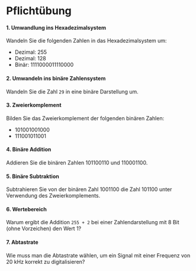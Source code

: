 # Pflichtübung

#### 1. Umwandlung ins Hexadezimalsystem
Wandeln Sie die folgenden Zahlen in das Hexadezimalsystem um:

  - Dezimal: 255
  - Dezimal: 128
  - Binär: 1111000011110000


#### 2. Umwandeln ins binäre Zahlensystem
Wandeln Sie die Zahl `29` in eine binäre Darstellung um.


#### 3. Zweierkomplement
Bilden Sie das Zweierkomplement der folgenden binären Zahlen:

  - 101001001000
  - 111001011001


#### 4. Binäre Addition
Addieren Sie die binären Zahlen 101100110 und 110001100.


#### 5. Binäre Subtraktion
Subtrahieren Sie von der binären Zahl 1001100 die Zahl 101100 unter Verwendung des Zweierkomplements.


#### 6. Wertebereich
Warum ergibt die Addition `255 + 2` bei einer Zahlendarstellung mit 8 Bit (ohne Vorzeichen) den Wert 1?


#### 7. Abtastrate
Wie muss man die Abtastrate wählen, um ein Signal mit einer Frequenz von 20 kHz korrekt zu digitalisieren?

